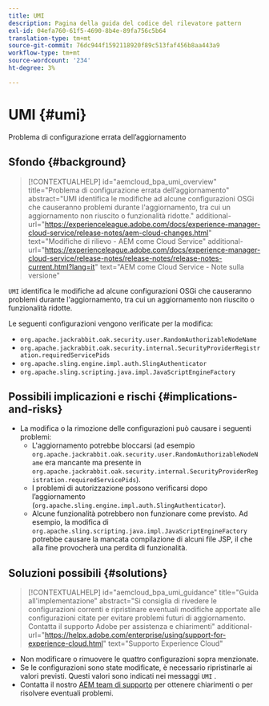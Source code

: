 ```yaml
---
title: UMI
description: Pagina della guida del codice del rilevatore pattern
exl-id: 04efa760-61f5-4690-8b4e-89fa756c5b64
translation-type: tm+mt
source-git-commit: 76dc944f1592118920f89c513faf456b8aa443a9
workflow-type: tm+mt
source-wordcount: '234'
ht-degree: 3%

---
```


# UMI {#umi}

Problema di configurazione errata dell’aggiornamento

## Sfondo {#background}

>[!CONTEXTUALHELP]
>id="aemcloud_bpa_umi_overview"
>title="Problema di configurazione errata dell’aggiornamento"
>abstract="UMI identifica le modifiche ad alcune configurazioni OSGi che causeranno problemi durante l&#39;aggiornamento, tra cui un aggiornamento non riuscito o funzionalità ridotte."
>additional-url="https://experienceleague.adobe.com/docs/experience-manager-cloud-service/release-notes/aem-cloud-changes.html" text="Modifiche di rilievo - AEM come Cloud Service"
>additional-url="https://experienceleague.adobe.com/docs/experience-manager-cloud-service/release-notes/release-notes/release-notes-current.html?lang=it" text="AEM come Cloud Service - Note sulla versione"

`UMI` identifica le modifiche ad alcune configurazioni OSGi che causeranno problemi durante l&#39;aggiornamento, tra cui un aggiornamento non riuscito o funzionalità ridotte.

Le seguenti configurazioni vengono verificate per la modifica:
* `org.apache.jackrabbit.oak.security.user.RandomAuthorizableNodeName`
* `org.apache.jackrabbit.oak.security.internal.SecurityProviderRegistration.requiredServicePids`
* `org.apache.sling.engine.impl.auth.SlingAuthenticator`
* `org.apache.sling.scripting.java.impl.JavaScriptEngineFactory`

## Possibili implicazioni e rischi {#implications-and-risks}

* La modifica o la rimozione delle configurazioni può causare i seguenti problemi:
   * L&#39;aggiornamento potrebbe bloccarsi (ad esempio `org.apache.jackrabbit.oak.security.user.RandomAuthorizableNodeName` era mancante ma presente in `org.apache.jackrabbit.oak.security.internal.SecurityProviderRegistration.requiredServicePids`).
   * I problemi di autorizzazione possono verificarsi dopo l’aggiornamento (`org.apache.sling.engine.impl.auth.SlingAuthenticator`).
   * Alcune funzionalità potrebbero non funzionare come previsto. Ad esempio, la modifica di `org.apache.sling.scripting.java.impl.JavaScriptEngineFactory` potrebbe causare la mancata compilazione di alcuni file JSP, il che alla fine provocherà una perdita di funzionalità.

## Soluzioni possibili {#solutions}

>[!CONTEXTUALHELP]
>id="aemcloud_bpa_umi_guidance"
>title="Guida all&#39;implementazione"
>abstract="Si consiglia di rivedere le configurazioni correnti e ripristinare eventuali modifiche apportate alle configurazioni citate per evitare problemi futuri di aggiornamento. Contatta il supporto Adobe per assistenza e chiarimenti"
>additional-url="https://helpx.adobe.com/enterprise/using/support-for-experience-cloud.html" text="Supporto Experience Cloud"

* Non modificare o rimuovere le quattro configurazioni sopra menzionate.
* Se le configurazioni sono state modificate, è necessario ripristinarle ai valori previsti. Questi valori sono indicati nei messaggi `UMI` .
* Contatta il nostro [AEM team di supporto](https://helpx.adobe.com/enterprise/using/support-for-experience-cloud.html) per ottenere chiarimenti o per risolvere eventuali problemi.
